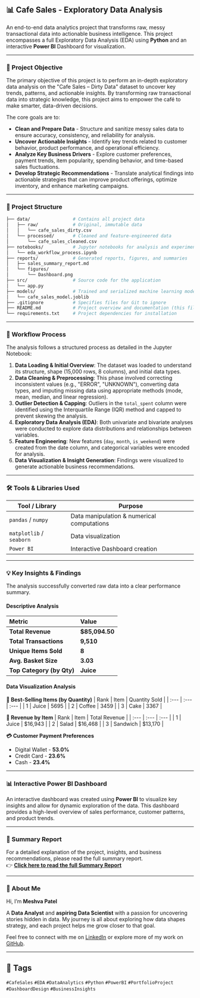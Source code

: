 ## 📊 Cafe Sales - Exploratory Data Analysis

An end-to-end data analytics project that transforms raw, messy transactional data into actionable business intelligence. This project encompasses a full Exploratory Data Analysis (EDA) using **Python** and an interactive **Power BI** Dashboard for visualization.

---

### 🎯 Project Objective

The primary objective of this project is to perform an in-depth exploratory data analysis on the "Cafe Sales – Dirty Data" dataset to uncover key trends, patterns, and actionable insights. By transforming raw transactional data into strategic knowledge, this project aims to empower the café to make smarter, data-driven decisions.

The core goals are to:

- **Clean and Prepare Data** - Structure and sanitize messy sales data to ensure accuracy, consistency, and reliability for analysis.  
- **Uncover Actionable Insights** - Identify key trends related to customer behavior, product performance, and operational efficiency.  
- **Analyze Key Business Drivers** - Explore customer preferences, payment trends, item popularity, spending behavior, and time-based sales fluctuations.  
- **Develop Strategic Recommendations** - Translate analytical findings into actionable strategies that can improve product offerings, optimize inventory, and enhance marketing campaigns.  

---

### 📂 Project Structure

```bash
├── data/                # Contains all project data
│   ├── raw/             # Original, immutable data
│   │   └── cafe_sales_dirty.csv
│   └── processed/       # Cleaned and feature-engineered data
│       └── cafe_sales_cleaned.csv
├── notebooks/           # Jupyter notebooks for analysis and experimentation
│   └── eda_workflow_process.ipynb
├── reports/             # Generated reports, figures, and summaries
│   ├── sales_summary_report.md
│   └── figures/
│       └── Dashboard.png
├── src/                 # Source code for the application
│   └── app.py
├── models/              # Trained and serialized machine learning models
│   └── cafe_sales_model.joblib
├── .gitignore           # Specifies files for Git to ignore
├── README.md            # Project overview and documentation (this file)
└── requirements.txt     # Project dependencies for installation
```
---
### 🔄 Workflow Process

The analysis follows a structured process as detailed in the Jupyter Notebook:

1.  **Data Loading & Initial Overview**: The dataset was loaded to understand its structure, shape (15,000 rows, 8 columns), and initial data types.
2.  **Data Cleaning & Preprocessing**: This phase involved correcting inconsistent values (e.g., "ERROR", "UNKNOWN"), converting data types, and imputing missing data using appropriate methods (mode, mean, median, and linear regression).
3.  **Outlier Detection & Capping**: Outliers in the `total_spent` column were identified using the Interquartile Range (IQR) method and capped to prevent skewing the analysis.
4.  **Exploratory Data Analysis (EDA)**: Both univariate and bivariate analyses were conducted to explore data distributions and relationships between variables.
5.  **Feature Engineering**: New features (`day`, `month`, `is_weekend`) were created from the date column, and categorical variables were encoded for analysis.
6.  **Data Visualization & Insight Generation**: Findings were visualized to generate actionable business recommendations.
   
---

### 🛠️ Tools & Libraries Used

| Tool / Library           | Purpose                                     |
|--------------------------|-------------------------------------------- |
| `pandas` / `numpy`       | Data manipulation & numerical computations  |
| `matplotlib` / `seaborn` | Data visualization                          |
| `Power BI`               | Interactive Dashboard creation              |

---

### 💡 Key Insights & Findings

The analysis successfully converted raw data into a clear performance summary.

#### Descriptive Analysis

| Metric | Value |
| :--- | :--- |
| **Total Revenue** | **$85,094.50** |
| **Total Transactions** | **9,510** |
| **Unique Items Sold** | **8** |
| **Avg. Basket Size** | **3.03** |
| **Top Category (by Qty)** | **Juice** |

#### Data Visualization Analysis

**🛒 Best-Selling Items (by Quantity)**
| Rank | Item | Quantity Sold |
| :--- | :--- | :--- |
| 1 | Juice | 5695 |
| 2 | Coffee | 3459 |
| 3 | Cake | 3367 |

**💸 Revenue by Item**
| Rank | Item | Total Revenue |
| :--- | :--- | :--- |
| 1 | Juice | $16,943 |
| 2 | Salad | $16,468 |
| 3 | Sandwich | $13,170 |

**💳 Customer Payment Preferences**
* Digital Wallet - **53.0%**
* Credit Card - **23.6%**
* Cash - **23.4%**

---

### 📊 Interactive Power BI Dashboard

An interactive dashboard was created using **Power BI** to visualize key insights and allow for dynamic exploration of the data. This dashboard provides a high-level overview of sales performance, customer patterns, and product trends.

---

### 📄 Summary Report

For a detailed explanation of the project, insights, and business recommendations, please read the full summary report.  
👉 **[Click here to read the full Summary Report](https://www.google.com/search?q=./reports/sales_summary_report.md)**

---

### 🌟 About Me

Hi, I’m **Meshva Patel**  

A **Data Analyst** and **aspiring Data Scientist** with a passion for uncovering stories hidden in data. My journey is all about exploring how data shapes strategy, and each project helps me grow closer to that goal.

Feel free to connect with me on [LinkedIn](https://www.linkedin.com/in/meshvaapatel/) or explore more of my work on [GitHub](https://github.com/meshvaapatel/).

---

## 📌 Tags

`#CafeSales` `#EDA` `#DataAnalytics` `#Python` `#PowerBI` `#PortfolioProject` `#DashboardDesign` `#BusinessInsights`



